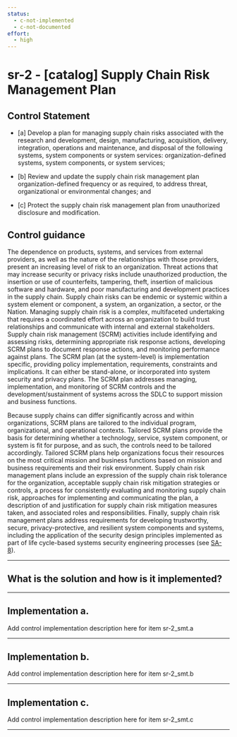 ```yaml
---
status:
  - c-not-implemented
  - c-not-documented
effort:
  - high
---
```


# sr-2 - \[catalog\] Supply Chain Risk Management Plan

## Control Statement

- \[a\] Develop a plan for managing supply chain risks associated with the research and development, design, manufacturing, acquisition, delivery, integration, operations and maintenance, and disposal of the following systems, system components or system services: organization-defined systems, system components, or system services;

- \[b\] Review and update the supply chain risk management plan organization-defined frequency or as required, to address threat, organizational or environmental changes; and

- \[c\] Protect the supply chain risk management plan from unauthorized disclosure and modification.

## Control guidance

The dependence on products, systems, and services from external providers, as well as the nature of the relationships with those providers, present an increasing level of risk to an organization. Threat actions that may increase security or privacy risks include unauthorized production, the insertion or use of counterfeits, tampering, theft, insertion of malicious software and hardware, and poor manufacturing and development practices in the supply chain. Supply chain risks can be endemic or systemic within a system element or component, a system, an organization, a sector, or the Nation. Managing supply chain risk is a complex, multifaceted undertaking that requires a coordinated effort across an organization to build trust relationships and communicate with internal and external stakeholders. Supply chain risk management (SCRM) activities include identifying and assessing risks, determining appropriate risk response actions, developing SCRM plans to document response actions, and monitoring performance against plans. The SCRM plan (at the system-level) is implementation specific, providing policy implementation, requirements, constraints and implications. It can either be stand-alone, or incorporated into system security and privacy plans. The SCRM plan addresses managing, implementation, and monitoring of SCRM controls and the development/sustainment of systems across the SDLC to support mission and business functions.

Because supply chains can differ significantly across and within organizations, SCRM plans are tailored to the individual program, organizational, and operational contexts. Tailored SCRM plans provide the basis for determining whether a technology, service, system component, or system is fit for purpose, and as such, the controls need to be tailored accordingly. Tailored SCRM plans help organizations focus their resources on the most critical mission and business functions based on mission and business requirements and their risk environment. Supply chain risk management plans include an expression of the supply chain risk tolerance for the organization, acceptable supply chain risk mitigation strategies or controls, a process for consistently evaluating and monitoring supply chain risk, approaches for implementing and communicating the plan, a description of and justification for supply chain risk mitigation measures taken, and associated roles and responsibilities. Finally, supply chain risk management plans address requirements for developing trustworthy, secure, privacy-protective, and resilient system components and systems, including the application of the security design principles implemented as part of life cycle-based systems security engineering processes (see [SA-8](#sa-8)).

______________________________________________________________________

## What is the solution and how is it implemented?

<!-- Please leave this section blank and enter implementation details in the parts below. -->

______________________________________________________________________

## Implementation a.

Add control implementation description here for item sr-2_smt.a

______________________________________________________________________

## Implementation b.

Add control implementation description here for item sr-2_smt.b

______________________________________________________________________

## Implementation c.

Add control implementation description here for item sr-2_smt.c

______________________________________________________________________
